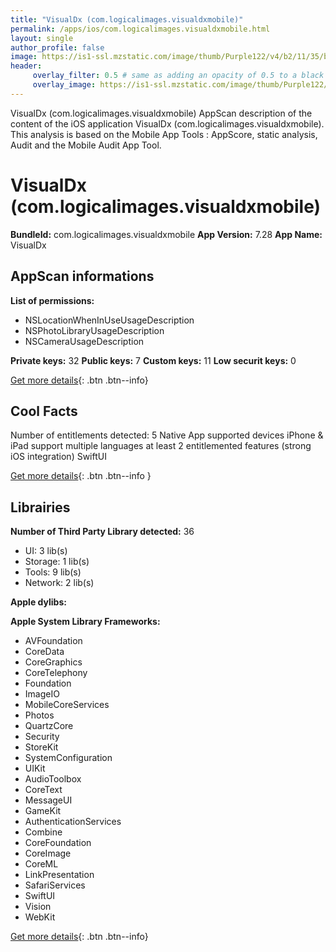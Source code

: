 ```yaml
---
title: "VisualDx (com.logicalimages.visualdxmobile)"
permalink: /apps/ios/com.logicalimages.visualdxmobile.html
layout: single
author_profile: false
image: https://is1-ssl.mzstatic.com/image/thumb/Purple122/v4/b2/11/35/b2113530-9933-ab53-68af-a1a9aad3483c/AppIcon-0-1x_U007emarketing-0-6-0-sRGB-85-220.jpeg/512x512bb.jpg
header: 
     overlay_filter: 0.5 # same as adding an opacity of 0.5 to a black background
     overlay_image: https://is1-ssl.mzstatic.com/image/thumb/Purple122/v4/b2/11/35/b2113530-9933-ab53-68af-a1a9aad3483c/AppIcon-0-1x_U007emarketing-0-6-0-sRGB-85-220.jpeg/512x512bb.jpg
---
```

VisualDx (com.logicalimages.visualdxmobile) AppScan description of the content of the iOS application VisualDx (com.logicalimages.visualdxmobile). This analysis is based on the Mobile App Tools : AppScore, static analysis, Audit and the Mobile Audit App Tool.

# VisualDx (com.logicalimages.visualdxmobile)

**BundleId:** com.logicalimages.visualdxmobile
**App Version:** 7.28
**App Name:** VisualDx


## AppScan informations 

**List of permissions:** 
- NSLocationWhenInUseUsageDescription
- NSPhotoLibraryUsageDescription
- NSCameraUsageDescription
  
  
**Private keys:** 32
**Public keys:** 7
**Custom keys:** 11
**Low securit keys:** 0
  
[Get more details](/pricing.html){: .btn .btn--info}

## Cool Facts

Number of entitlements detected: 5
Native App
supported devices iPhone & iPad
support multiple languages
at least 2 entitlemented features (strong iOS integration)
SwiftUI
  
[Get more details](/pricing.html){: .btn .btn--info }

## Librairies 
**Number of Third Party Library detected:** 36
- UI: 3 lib(s)
- Storage: 1 lib(s)
- Tools: 9 lib(s)
- Network: 2 lib(s)


**Apple dylibs:**


**Apple System Library Frameworks:**
- AVFoundation
- CoreData
- CoreGraphics
- CoreTelephony
- Foundation
- ImageIO
- MobileCoreServices
- Photos
- QuartzCore
- Security
- StoreKit
- SystemConfiguration
- UIKit
- AudioToolbox
- CoreText
- MessageUI
- GameKit
- AuthenticationServices
- Combine
- CoreFoundation
- CoreImage
- CoreML
- LinkPresentation
- SafariServices
- SwiftUI
- Vision
- WebKit


  
[Get more details](/pricing.html){: .btn .btn--info}

